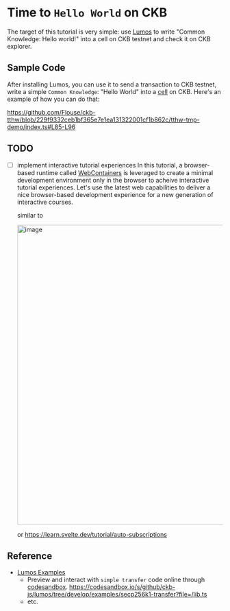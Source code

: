 # Time to `Hello World` on CKB

The target of this tutorial is very simple: use [Lumos](https://github.com/ckb-js/lumos) to write "Common Knowledge: Hello world!" into a cell on CKB testnet and check it on CKB explorer.

## Sample Code
After installing Lumos, you can use it to send a transaction to CKB testnet, write a simple `Common Knowledge`: "Hello World" into a [cell](https://docs.nervos.org/docs/reference/cell/) on CKB.
Here's an example of how you can do that:

https://github.com/Flouse/ckb-tthw/blob/229f9332ceb1bf365e7e1ea131322001cf1b862c/tthw-tmp-demo/index.ts#L85-L96


## TODO
- [ ] implement interactive tutorial experiences
  In this tutorial, a browser-based runtime called [WebContainers](https://webcontainers.io/) is leveraged to create a minimal development environment only in the browser to acheive interactive tutorial experiences. Let's use the latest web capabilities to deliver a nice browser-based development experience for a new generation of interactive courses.

    similar to
    
    <img width="699" alt="image" src="https://user-images.githubusercontent.com/1297478/235818547-88aaf6a2-f50b-49a6-824b-b4f897bc1734.png">
    
    or https://learn.svelte.dev/tutorial/auto-subscriptions

## Reference
- [Lumos Examples](https://github.com/ckb-js/lumos/blob/develop/examples)
  - Preview and interact with `simple transfer` code online through [codesandbox](https://codesandbox.io).
    https://codesandbox.io/s/github/ckb-js/lumos/tree/develop/examples/secp256k1-transfer?file=/lib.ts
  - etc.
